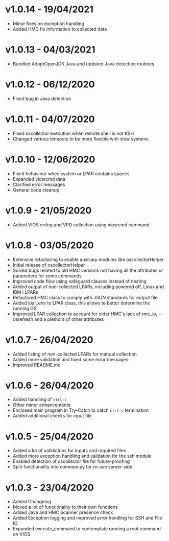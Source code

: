 # v1.0.14 - 19/04/2021

- Minor fixes on exception handling
- Added HMC fix information to collected data

# v1.0.13 - 04/03/2021

- Bundled AdoptOpenJDK Java and updated Java detection routines

# v1.0.12 - 06/12/2020

- Fixed bug in Java detection

# v1.0.11 - 04/07/2020

- Fixed oscollector execution when remote shell is not KSH
- Changed various timeouts to be more flexible with slow systems 

# v1.0.10 - 12/06/2020

- Fixed behaviour when system or LPAR contains spaces
- Expanded viosrcmd data
- Clarified error messages
- General code cleanup

# v1.0.9 - 21/05/2020

- Added VIOS errlog and VPD collection using viosrcmd command
 
# v1.0.8 - 03/05/2020

- Extensive refactoring to enable auxiliary modules like oscollectorHelper
- Initial release of oscollectorHelper
- Solved bugs related to old HMC versions not having all the attributes or parameters for some commands
- Improved code flow using safeguard clauses instead of nesting
- Added output of non-collected LPARs, including powered off, Linux and IBM i LPARs
- Refactored HMC class to comply with JSON standards for output file
- Added lpar_env to LPAR class, this allows to better determine the running OS
- Improved LPAR collection to account for older HMC's lack of rmc_ip, --osrefresh and a plethora of other attributes

# v1.0.7 - 26/04/2020

- Added listing of non-collected LPARs for manual collection
- Added more validation and fixed some error messages
- Improved README.md

# v1.0.6 - 26/04/2020

- Added handling of `ctrl-c`
- Other minor enhancements
- Enclosed main program in Try-Catch to catch `ctrl-c` termination
- Added additional checks for input file

# v1.0.5 - 25/04/2020

- Added a lot of validations for inputs and required files
- Added more exception handling and validation for the ssh module
- Enabled detection of oscollector file for future-proofing
- Split functionality into common.py for re-use server-side

# v1.0.3 - 23/04/2020

- Added Changelog
- Moved a lot of functionality to their own functions
- Added Java and HMC Scanner presence check
- Added Exception logging and improved error handling for SSH and File IO
- Expanded execute_command to contemplate running a root command on VIOS
